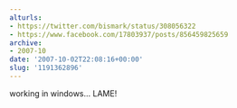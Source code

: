```yaml
---
alturls:
- https://twitter.com/bismark/status/308056322
- https://www.facebook.com/17803937/posts/856459825659
archive:
- 2007-10
date: '2007-10-02T22:08:16+00:00'
slug: '1191362896'
---
```


working in windows... LAME!

